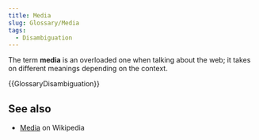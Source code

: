 ```yaml
---
title: Media
slug: Glossary/Media
tags:
  - Disambiguation
---
```


The term **media** is an overloaded one when talking about the web; it takes on different meanings depending on the context.

{{GlossaryDisambiguation}}

## See also

- [Media](https://en.wikipedia.org/wiki/Media) on Wikipedia
